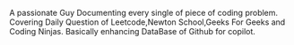 A passionate Guy 
Documenting every single of piece of coding problem.
Covering Daily Question of Leetcode,Newton School,Geeks For Geeks and Coding Ninjas.
Basically enhancing DataBase of Github for copilot.
